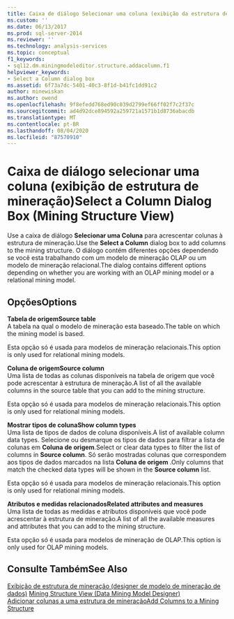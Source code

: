 ```yaml
---
title: Caixa de diálogo Selecionar uma coluna (exibição da estrutura de mineração) | Microsoft Docs
ms.custom: ''
ms.date: 06/13/2017
ms.prod: sql-server-2014
ms.reviewer: ''
ms.technology: analysis-services
ms.topic: conceptual
f1_keywords:
- sql12.dm.miningmodeleditor.structure.addacolumn.f1
helpviewer_keywords:
- Select a Column dialog box
ms.assetid: 6f73a7dc-5401-40c3-8f1d-b41fc1dd91c2
author: minewiskan
ms.author: owend
ms.openlocfilehash: 9f8efedd768ed90c039d2799ef66ff02f7c2f37c
ms.sourcegitcommit: ad4d92dce894592a259721a1571b1d8736abacdb
ms.translationtype: MT
ms.contentlocale: pt-BR
ms.lasthandoff: 08/04/2020
ms.locfileid: "87570910"
---
```

# <a name="select-a-column-dialog-box-mining-structure-view"></a><span data-ttu-id="ad4b3-102">Caixa de diálogo selecionar uma coluna (exibição de estrutura de mineração)</span><span class="sxs-lookup"><span data-stu-id="ad4b3-102">Select a Column Dialog Box (Mining Structure View)</span></span>
  <span data-ttu-id="ad4b3-103">Use a caixa de diálogo **Selecionar uma Coluna** para acrescentar colunas à estrutura de mineração.</span><span class="sxs-lookup"><span data-stu-id="ad4b3-103">Use the **Select a Column** dialog box to add columns to the mining structure.</span></span> <span data-ttu-id="ad4b3-104">O diálogo contém diferentes opções dependendo se você esta trabalhando com um modelo de mineração OLAP ou um modelo de mineração relacional.</span><span class="sxs-lookup"><span data-stu-id="ad4b3-104">The dialog contains different options depending on whether you are working with an OLAP mining model or a relational mining model.</span></span>  
  
## <a name="options"></a><span data-ttu-id="ad4b3-105">Opções</span><span class="sxs-lookup"><span data-stu-id="ad4b3-105">Options</span></span>  
 <span data-ttu-id="ad4b3-106">**Tabela de origem**</span><span class="sxs-lookup"><span data-stu-id="ad4b3-106">**Source table**</span></span>  
 <span data-ttu-id="ad4b3-107">A tabela na qual o modelo de mineração esta baseado.</span><span class="sxs-lookup"><span data-stu-id="ad4b3-107">The table on which the mining model is based.</span></span>  
  
 <span data-ttu-id="ad4b3-108">Esta opção só é usada para modelos de mineração relacionais.</span><span class="sxs-lookup"><span data-stu-id="ad4b3-108">This option is only used for relational mining models.</span></span>  
  
 <span data-ttu-id="ad4b3-109">**Coluna de origem**</span><span class="sxs-lookup"><span data-stu-id="ad4b3-109">**Source column**</span></span>  
 <span data-ttu-id="ad4b3-110">Uma lista de todas as colunas disponíveis na tabela de origem que você pode acrescentar à estrutura de mineração.</span><span class="sxs-lookup"><span data-stu-id="ad4b3-110">A list of all the available columns in the source table that you can add to the mining structure.</span></span>  
  
 <span data-ttu-id="ad4b3-111">Esta opção só é usada para modelos de mineração relacionais.</span><span class="sxs-lookup"><span data-stu-id="ad4b3-111">This option is only used for relational mining models.</span></span>  
  
 <span data-ttu-id="ad4b3-112">**Mostrar tipos de coluna**</span><span class="sxs-lookup"><span data-stu-id="ad4b3-112">**Show column types**</span></span>  
 <span data-ttu-id="ad4b3-113">Uma lista de tipos de dados de coluna disponíveis.</span><span class="sxs-lookup"><span data-stu-id="ad4b3-113">A list of available column data types.</span></span> <span data-ttu-id="ad4b3-114">Selecione ou desmarque os tipos de dados para filtrar a lista de colunas em **Coluna de origem**.</span><span class="sxs-lookup"><span data-stu-id="ad4b3-114">Select or clear data types to filter the list of columns in **Source column**.</span></span> <span data-ttu-id="ad4b3-115">Só serão mostradas colunas que correspondem aos tipos de dados marcados na lista **Coluna de origem** .</span><span class="sxs-lookup"><span data-stu-id="ad4b3-115">Only columns that match the checked data types will be shown in the **Source column** list.</span></span>  
  
 <span data-ttu-id="ad4b3-116">Esta opção só é usada para modelos de mineração relacionais.</span><span class="sxs-lookup"><span data-stu-id="ad4b3-116">This option is only used for relational mining models.</span></span>  
  
 <span data-ttu-id="ad4b3-117">**Atributos e medidas relacionados**</span><span class="sxs-lookup"><span data-stu-id="ad4b3-117">**Related attributes and measures**</span></span>  
 <span data-ttu-id="ad4b3-118">Uma lista de todas as medidas e atributos disponíveis que você pode acrescentar à estrutura de mineração.</span><span class="sxs-lookup"><span data-stu-id="ad4b3-118">A list of all the available measures and attributes that you can add to the mining structure.</span></span>  
  
 <span data-ttu-id="ad4b3-119">Esta opção só é usada para modelos de mineração de OLAP.</span><span class="sxs-lookup"><span data-stu-id="ad4b3-119">This option is only used for OLAP mining models.</span></span>  
  
## <a name="see-also"></a><span data-ttu-id="ad4b3-120">Consulte Também</span><span class="sxs-lookup"><span data-stu-id="ad4b3-120">See Also</span></span>  
 <span data-ttu-id="ad4b3-121">[Exibição de estrutura de mineração &#40;designer de modelo de mineração de dados&#41;](mining-structure-view-data-mining-model-designer.md) </span><span class="sxs-lookup"><span data-stu-id="ad4b3-121">[Mining Structure View &#40;Data Mining Model Designer&#41;](mining-structure-view-data-mining-model-designer.md) </span></span>  
 [<span data-ttu-id="ad4b3-122">Adicionar colunas a uma estrutura de mineração</span><span class="sxs-lookup"><span data-stu-id="ad4b3-122">Add Columns to a Mining Structure</span></span>](data-mining/add-columns-to-a-mining-structure.md)  
  
  

